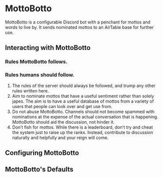 # MottoBotto
MottoBotto is a configurable Discord bot with a penchant for mottos and words to live by. It sends nominated mottos to an AirTable base for further use.

## Interacting with MottoBotto

### Rules MottoBotto follows.

### Rules humans should follow.
1. The rules of the server should always be followed, and trump any other rules written here.
2. Aim to nominate mottos that have a useful sentiment rather than solely japes. The aim is to have a useful database of mottos from a variety of users that people can look over and get use from.
3. Do not abuse MottoBotto. Channels should not become spammed with nominations at the expense of the actual conversation that is happening. MottoBotto should aid the discussion, not hinder it.
4. Don’t fish for mottos. While there is a leaderboard, don’t try and cheat the system just to raise up the ranks. Instead, contribute to discussion naturally and helpfully and your reign will come.

## Configuring MottoBotto

## MottoBotto's Defaults
